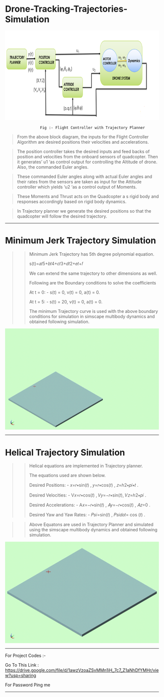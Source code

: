 # Drone-Tracking-Trajectories-Simulation




![alt text](https://github.com/pranavpeddi1/Drone-Tracking-Trajectories-Simulation/blob/main/Traectory%20Flight%20Controller.png)

                    Fig :- Flight Controller with Trajectory Planner



>From the above block diagram, the inputs for the Flight Controller Algorithm are desired positions their velocities and accelerations. 

>The position controller takes the desired inputs and feed backs of position and velocities from the onboard sensors of quadcopter. Then it generates’ u1 ‘as control output for controlling the Altitude of drone. Also, the commanded Euler angles.

>These commanded Euler angles along with actual Euler angles and their rates from the sensors are taken as input for the Attitude controller which yields ‘u2 ‘as a control output of Moments.

>These Moments and Thrust acts on the Quadcopter a s rigid body and responses accordingly based on rigid body dynamics.


>In Trajectory planner we generate the desired positions so that the quadcopter will follow the desired trajectory.



*****************************************************************
# Minimum Jerk Trajectory Simulation

 >> Minimum Jerk Trajectory has 5th degree polynomial equation. 
 >> 
 >> s(t)=𝑎𝑡5+𝑏𝑡4+𝑐𝑡3+𝑑𝑡2+𝑒𝑡+𝑓 
 >> 
 >> We can extend the same trajectory to other dimensions as well.
 >>  
 >> Following are the Boundary conditions to solve the coefficients 
 >> 
 >> At t = 0: - s(t) = 0, v(t) = 0, a(t) = 0.
 >> 
 >> At t = 5: - s(t) = 20, v(t) = 0, a(t) = 0. 
 >> 
 >> The minimum Trajectory curve is used with the above boundary conditions for simulation in simscape multibody dynamics and obtained following simulation.
 
![alt text](https://github.com/pranavpeddi1/Drone-Tracking-Trajectories-Simulation/blob/main/Trajectory1_Simulink.gif)

**************************************************************************************
# Helical Trajectory Simulation

>>Helical equations are implemented in Trajectory planner. 
>>
>>The equations used are shown below. 
>>
>>Desired Positions: - 𝑥=𝑟∗sin(𝑡) , 𝑦=𝑟∗cos(𝑡) , 𝑧=ℎ2∗𝑝𝑖∗𝑡 . 
>>
>>Desired Velocities: - V𝑥=𝑟∗cos(𝑡) , 𝑉𝑦=−𝑟∗sin(𝑡), 𝑉𝑧=ℎ2∗𝑝𝑖 . 
>>
>>Desired Accelerations: - A𝑥=−𝑟∗sin(𝑡) , 𝐴𝑦=−𝑟∗cos(𝑡) , 𝐴𝑧=0 .
>>
>>Desired Yaw and Yaw Rates: - 𝑃𝑠𝑖=sin(𝑡) , 𝑃𝑠𝑖𝑑𝑜𝑡= cos (𝑡) .

>>Above Equatons are used in Trajectory Planner and simulated using the simscape multibody dynamics and obtained following simulation.


![alt text](https://github.com/pranavpeddi1/Drone-Tracking-Trajectories-Simulation/blob/main/Trajectory2_Simulink.gif)

*****************************************************************

For Project Codes :- 

Go To This Link : https://drive.google.com/file/d/1awzVzoaZSvMMn1iH_7c7_Z1aNhDfYMHr/view?usp=sharing

For Password Ping me 
*****************************************
